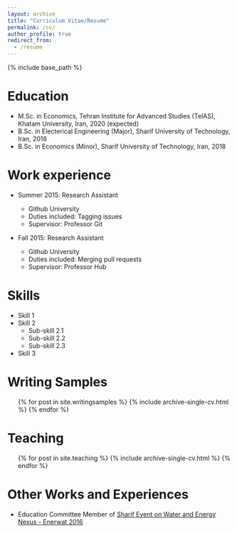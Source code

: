 ```yaml
---
layout: archive
title: "Curriculum Vitae/Resume"
permalink: /cv/
author_profile: true
redirect_from:
  - /resume
---
```


{% include base_path %}

Education
======
* M.Sc. in Economics, Tehran Institute for Advanced Studies (TeIAS), Khatam University, Iran, 2020 (expected)
* B.Sc. in Electerical Engineering (Major), Sharif University of Technology, Iran, 2018
* B.Sc. in Economics (Minor), Sharif University of Technology, Iran, 2018

Work experience
======
* Summer 2015: Research Assistant
  * Github University
  * Duties included: Tagging issues
  * Supervisor: Professor Git

* Fall 2015: Research Assistant
  * Github University
  * Duties included: Merging pull requests
  * Supervisor: Professor Hub
  
Skills
======
* Skill 1
* Skill 2
  * Sub-skill 2.1
  * Sub-skill 2.2
  * Sub-skill 2.3
* Skill 3

Writing Samples
======
  <ul>{% for post in site.writingsamples %}
    {% include archive-single-cv.html %}
  {% endfor %}</ul>
  
  
Teaching
======
  <ul>{% for post in site.teaching %}
    {% include archive-single-cv.html %}
  {% endfor %}</ul>
  
Other Works and Experiences
======
* Education Committee Member of [Sharif Event on Water and Energy Nexus - Enerwat 2016](http://enerwat.sharif.ir/?lang=en)
